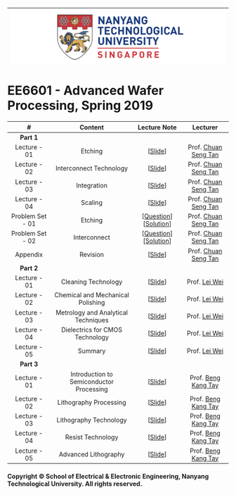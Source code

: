 |![image](https://github.com/NTU-CCA/EE6601/blob/master/logo.png)|
|---|
# EE6601 - Advanced Wafer Processing, Spring 2019

|#|Content|Lecture Note|Lecturer|
|:---:|:---:|:---:|:---:|
|**Part 1**|
|Lecture - 01|Etching|[[Slide](https://github.com/NTU-CCA/EE6601/blob/master/Slides/Part1-L1-Etching.pdf)]|Prof. [Chuan Seng Tan](http://research.ntu.edu.sg/expertise/academicprofile/pages/StaffProfile.aspx?ST_EMAILID=TANCS)
|Lecture - 02|Interconnect Technology|[[Slide](https://github.com/NTU-CCA/EE6601/blob/master/Slides/Part1-L2-Interconnect%20Technology.pdf)]|Prof. [Chuan Seng Tan](http://research.ntu.edu.sg/expertise/academicprofile/pages/StaffProfile.aspx?ST_EMAILID=TANCS)
|Lecture - 03|Integration|[[Slide](https://github.com/NTU-CCA/EE6601/blob/master/Slides/Part1-L3-Integration.pdf)]|Prof. [Chuan Seng Tan](http://research.ntu.edu.sg/expertise/academicprofile/pages/StaffProfile.aspx?ST_EMAILID=TANCS)
|Lecture - 04|Scaling|[[Slide](https://github.com/NTU-CCA/EE6601/blob/master/Slides/Part1-L4-Scaling.pdf)]|Prof. [Chuan Seng Tan](http://research.ntu.edu.sg/expertise/academicprofile/pages/StaffProfile.aspx?ST_EMAILID=TANCS)
|Problem Set - 01|Etching|[[Question](https://github.com/NTU-CCA/EE6601/blob/master/Problem%20Sets/Part1-ps1-Etching.pdf)][[Solution](https://github.com/NTU-CCA/EE6601/blob/master/Problem%20Sets/Part1-ps1-solution-Etching.pdf)]|Prof. [Chuan Seng Tan](http://research.ntu.edu.sg/expertise/academicprofile/pages/StaffProfile.aspx?ST_EMAILID=TANCS)
|Problem Set - 02|Interconnect|[[Question](https://github.com/NTU-CCA/EE6601/blob/master/Problem%20Sets/Part1-ps2-Interconnect.pdf)][[Solution](https://github.com/NTU-CCA/EE6601/blob/master/Problem%20Sets/Part1-ps2-solution-Interconnect.pdf)]|Prof. [Chuan Seng Tan](http://research.ntu.edu.sg/expertise/academicprofile/pages/StaffProfile.aspx?ST_EMAILID=TANCS)
|Appendix|Revision|[[Slide](https://github.com/NTU-CCA/EE6601/blob/master/Slides/Part1-Revision-with-solution-keys.pdf)]|Prof. [Chuan Seng Tan](http://research.ntu.edu.sg/expertise/academicprofile/pages/StaffProfile.aspx?ST_EMAILID=TANCS)
|**Part 2**|
|Lecture - 01|Cleaning Technology|[[Slide](https://github.com/NTU-CCA/EE6601/blob/master/Slides/Part%202_Wei%20Lei_01_Cleaning.pdf)]|Prof. [Lei Wei](http://research.ntu.edu.sg/expertise/academicprofile/Pages/StaffProfile.aspx?ST_EMAILID=WEI.LEI)
|Lecture - 02|Chemical and Mechanical Polishing|[[Slide](https://github.com/NTU-CCA/EE6601/blob/master/Slides/Part%202_Wei%20Lei_02_Polishing.pdf)]|Prof. [Lei Wei](http://research.ntu.edu.sg/expertise/academicprofile/Pages/StaffProfile.aspx?ST_EMAILID=WEI.LEI)
|Lecture - 03|Metrology and Analytical Techniques|[[Slide](https://github.com/NTU-CCA/EE6601/blob/master/Slides/Part%202_Wei%20Lei_03_Characterization.pdf)]|Prof. [Lei Wei](http://research.ntu.edu.sg/expertise/academicprofile/Pages/StaffProfile.aspx?ST_EMAILID=WEI.LEI)
|Lecture - 04|Dielectrics for CMOS Technology|[[Slide](https://github.com/NTU-CCA/EE6601/blob/master/Slides/Part%202_Wei%20Lei_04_Dielectrics.pdf)]|Prof. [Lei Wei](http://research.ntu.edu.sg/expertise/academicprofile/Pages/StaffProfile.aspx?ST_EMAILID=WEI.LEI)
|Lecture - 05|Summary|[[Slide](https://github.com/NTU-CCA/EE6601/blob/master/Slides/Part%202_Wei%20Lei_05_Summary.pdf)]|Prof. [Lei Wei](http://research.ntu.edu.sg/expertise/academicprofile/Pages/StaffProfile.aspx?ST_EMAILID=WEI.LEI)
|**Part 3**|
|Lecture - 01|Introduction to Semiconductor Processing|[[Slide](https://github.com/NTU-CCA/EE6601/blob/master/Slides/Part3%20-%201.%20Introduction%20to%20Semiconductor%20Processing.pdf)]|Prof. [Beng Kang Tay](http://eeeweba.ntu.edu.sg/BKTay/)
|Lecture - 02|Lithography Processing|[[Slide](https://github.com/NTU-CCA/EE6601/blob/master/Slides/Part3%20-%202.%20Lithography%20Processing.pdf)]|Prof. [Beng Kang Tay](http://eeeweba.ntu.edu.sg/BKTay/)
|Lecture - 03|Lithography Technology|[[Slide](https://github.com/NTU-CCA/EE6601/blob/master/Slides/Part3%20-%203.%20Lithography%20Technology.pdf)]|Prof. [Beng Kang Tay](http://eeeweba.ntu.edu.sg/BKTay/)
|Lecture - 04|Resist Technology|[[Slide](https://github.com/NTU-CCA/EE6601/blob/master/Slides/Part3%20-%204.%20Resist%20Technology.pdf)]|Prof. [Beng Kang Tay](http://eeeweba.ntu.edu.sg/BKTay/)
|Lecture - 05|Advanced Lithography|[[Slide](https://github.com/NTU-CCA/EE6601/blob/master/Slides/Part3%20-%205.%20Advanced%20Lithography.pdf)]|Prof. [Beng Kang Tay](http://eeeweba.ntu.edu.sg/BKTay/)

#### Copyright © School of Electrical & Electronic Engineering, Nanyang Technological University. All rights reserved.
